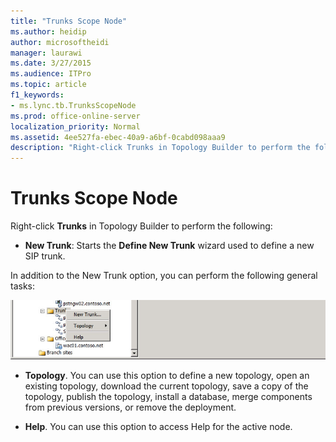 ```yaml
---
title: "Trunks Scope Node"
ms.author: heidip
author: microsoftheidi
manager: laurawi
ms.date: 3/27/2015
ms.audience: ITPro
ms.topic: article
f1_keywords:
- ms.lync.tb.TrunksScopeNode
ms.prod: office-online-server
localization_priority: Normal
ms.assetid: 4ee527fa-ebec-40a9-a6bf-0cabd098aaa9
description: "Right-click Trunks in Topology Builder to perform the following:"
---
```


# Trunks Scope Node
 
Right-click **Trunks** in Topology Builder to perform the following:
  
- **New Trunk**: Starts the **Define New Trunk** wizard used to define a new SIP trunk.
    
In addition to the New Trunk option, you can perform the following general tasks:
  
![Trunks Scope Node](../../media/Trunks_Scope_Node.jpg)
  
- **Topology**. You can use this option to define a new topology, open an existing topology, download the current topology, save a copy of the topology, publish the topology, install a database, merge components from previous versions, or remove the deployment.
    
- **Help**. You can use this option to access Help for the active node.
    

